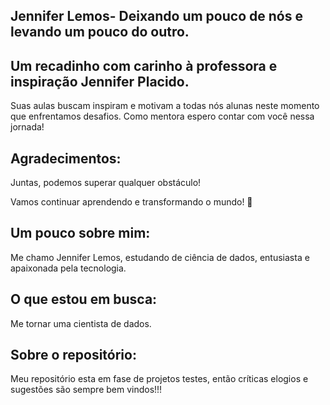 


## Jennifer Lemos- Deixando um pouco de nós e levando um pouco do outro.

## Um recadinho com carinho à professora e inspiração Jennifer Placido.
 Suas aulas buscam inspiram e motivam a todas nós alunas neste momento que enfrentamos desafios. Como mentora espero contar com você nessa jornada!

## Agradecimentos:
Juntas, podemos superar qualquer obstáculo!

Vamos continuar aprendendo e transformando o mundo! 🚀

## Um pouco sobre mim:
Me chamo Jennifer Lemos, estudando de ciência de dados, entusiasta e apaixonada pela tecnologia.

## O que estou em busca:
Me tornar uma cientista de dados.

## Sobre o repositório:
Meu repositório esta em fase de projetos testes, então críticas elogios e sugestões são sempre bem vindos!!!
